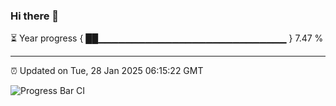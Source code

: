 ### Hi there 👋

⏳ Year progress { ██▁▁▁▁▁▁▁▁▁▁▁▁▁▁▁▁▁▁▁▁▁▁▁▁▁▁▁▁ } 7.47 %

---

⏰ Updated on Tue, 28 Jan 2025 06:15:22 GMT

![Progress Bar CI](https://github.com/code-lakshay/GitHub-Actions-Demo/workflows/Progress%20Bar%20CI/badge.svg)
